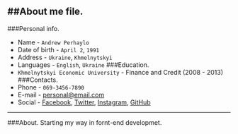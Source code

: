 ##About me file.
---
###Personal info.
- Name - `Andrew Perhaylo`
- Date of birth - `April 2`, `1991`
- Address - `Ukraine`, `Khmelnytskyi`
- Languages - `English`, `Ukraine`
###Education.
- `Khmelnytskyi Economic University` - Finance and Credit (2008 - 2013)
###Contacts.
- Phone - `069-3456-7890`
- E-mail - personal@email.com
- Social - [Facebook](https://www.facebook.com/perhaylo), [Twitter](https://twitter.com/Perhaylo), [Instagram](https://www.instagram.com/a.perhaylo/), [GitHub](https://github.com/perhaylo)
---
###About.
Starting my way in fornt-end developmet.

